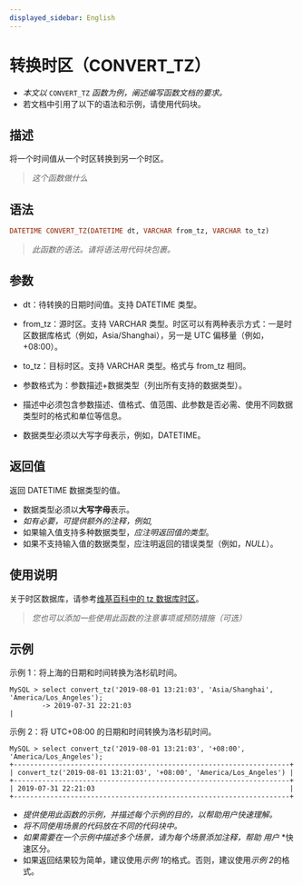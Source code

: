 ```yaml
---
displayed_sidebar: English
---
```


# 转换时区（CONVERT_TZ）

- *本文以* `CONVERT_TZ` *函数为例，阐述编写函数文档的要求。*
- 若文档中引用了以下的语法和示例，请使用代码块。

## 描述

将一个时间值从一个时区转换到另一个时区。

> *这个函数做什么*

## 语法

```Haskell
DATETIME CONVERT_TZ(DATETIME dt, VARCHAR from_tz, VARCHAR to_tz)
```

> *此函数的语法。请将语法用代码块包裹。*

## 参数

- dt：待转换的日期时间值。支持 DATETIME 类型。

- from_tz：源时区。支持 VARCHAR 类型。时区可以有两种表示方式：一是时区数据库格式（例如，Asia/Shanghai），另一是 UTC 偏移量（例如，+08:00）。

- to_tz：目标时区。支持 VARCHAR 类型。格式与 from_tz 相同。

- 参数格式为：参数描述+数据类型（列出所有支持的数据类型）。
- 描述中必须包含参数描述、值格式、值范围、此参数是否必需、使用不同数据类型时的格式和单位等信息。
- 数据类型必须以大写字母表示，例如，DATETIME。

## 返回值

返回 DATETIME 数据类型的值。

- 数据类型必须以**大写字母**表示。
- *如有必要，可提供额外的注释，例如,*
- 如果输入值支持多种数据类型，*应注明返回值的类型*。
- 如果不支持输入值的数据类型，应注明返回的错误类型（例如，*NULL*）。

## 使用说明

关于时区数据库，请参考[维基百科中的 tz 数据库时区](https://en.wikipedia.org/wiki/List_of_tz_database_time_zones)。

> *您也可以添加一些使用此函数的注意事项或预防措施（可选）*

## 示例

示例 1：将上海的日期和时间转换为洛杉矶时间。

```plaintext
MySQL > select convert_tz('2019-08-01 13:21:03', 'Asia/Shanghai', 'America/Los_Angeles');
        -> 2019-07-31 22:21:03                                                       |
```

示例 2：将 UTC+08:00 的日期和时间转换为洛杉矶时间。

```plaintext
MySQL > select convert_tz('2019-08-01 13:21:03', '+08:00', 'America/Los_Angeles');
+--------------------------------------------------------------------+
| convert_tz('2019-08-01 13:21:03', '+08:00', 'America/Los_Angeles') |
+--------------------------------------------------------------------+
| 2019-07-31 22:21:03                                                |
+--------------------------------------------------------------------+
```

- *提供使用此函数的示例，并描述每个示例的目的，以帮助用户快速理解。*
- *将不同使用场景的代码放在不同的代码块中。*
- *如果需要在一个示例中描述多个场景，请为每个场景添加注释，帮助* *用户* *快速区分。
- 如果返回结果较为简单，建议使用*示例 1*的格式。否则，建议使用*示例 2*的格式。
